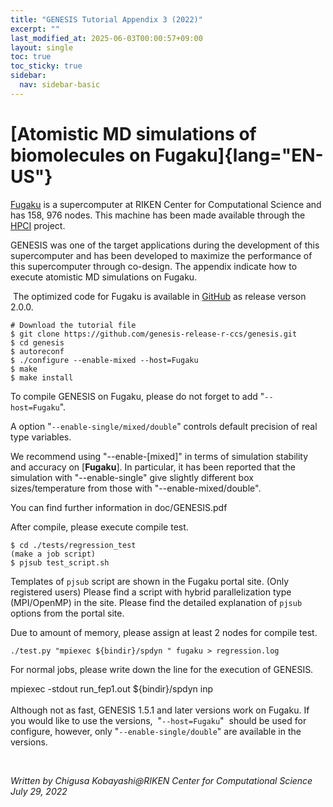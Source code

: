 ```yaml
---
title: "GENESIS Tutorial Appendix 3 (2022)"
excerpt: ""
last_modified_at: 2025-06-03T00:00:57+09:00
layout: single
toc: true
toc_sticky: true
sidebar:
  nav: sidebar-basic
---
```


# [Atomistic MD simulations of biomolecules on Fugaku]{lang="EN-US"}

[Fugaku](https://www.r-ccs.riken.jp/en/fugaku/about/) is a supercomputer
at RIKEN Center for Computational Science and has 158, 976 nodes. This
machine has been made available through the
[HPCI](https://www.hpci-office.jp/folders/english) project.

GENESIS was one of the target applications during the development of
this supercomputer and has been developed to maximize the performance of
this supercomputer through co-design. The appendix indicate how to
execute atomistic MD simulations on Fugaku.

 The optimized code for Fugaku is available in
[GitHub](https://github.com/genesis-release-r-ccs/genesis) as release
verson 2.0.0.


```
# Download the tutorial file
$ git clone https://github.com/genesis-release-r-ccs/genesis.git
$ cd genesis
$ autoreconf
$ ./configure --enable-mixed --host=Fugaku
$ make
$ make install

```

To compile GENESIS on Fugaku, please do not forget to add
"`--host=Fugaku`".

A option "`--enable-single/mixed/double`" controls default precision of
real type variables. 

We recommend using "--enable-[mixed]" in terms
of simulation stability and accuracy on
[**Fugaku**]. In particular, it has been
reported that the simulation with "--enable-single" give slightly
different box sizes/temperature from those with "--enable-mixed/double".

You can find further information in doc/GENESIS.pdf

After compile, please execute compile test.


```
$ cd ./tests/regression_test
(make a job script)
$ pjsub test_script.sh

```

Templates of `pjsub` script are shown in the Fugaku portal site. (Only registered users) Please find a script with hybrid parallelization type
(MPI/OpenMP) in the site. Please find the detailed explanation of
`pjsub` options from the portal site.

Due to amount of memory, please assign at least 2 nodes for compile
test.


```
./test.py "mpiexec ${bindir}/spdyn " fugaku > regression.log

```

For normal jobs, please write down the line for the execution of
GENESIS.

mpiexec -stdout run_fep1.out \${bindir}/spdyn inp\
\
Although not as fast, GENESIS 1.5.1 and later versions work on Fugaku.
If you would like to use the versions,  "`--host=Fugaku`"  should be
used for configure, however, only "`--enable-single/double`" are
available in the versions.

 

*Written by Chigusa Kobayashi@RIKEN Center for Computational Science\
July 29, 2022*

